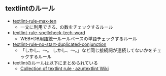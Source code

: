 ## textlintのルール

-   [textlint-rule-max-ten](https://github.com/azu/textlint-rule-max-ten)
    -   一文に利用できる`、`の数をチェックするルール
-   [textlint-rule-spellcheck-tech-word](https://github.com/azu/textlint-rule-spellcheck-tech-word)
    -   WEB+DB用語統一ルールベースの単語チェックするルール
-   [textlint-rule-no-start-duplicated-conjunction](https://github.com/azu/textlint-rule-no-start-duplicated-conjunction "azu/textlint-rule-no-start-duplicated-conjunction")
    -   「しかし、〜。 しかし、〜。」など同じ接続詞が連続してないかをチェックするルール
-   textlintのルールは以下にまとめられている
    -   [Collection of textlint rule · azu/textlint Wiki](https://github.com/azu/textlint/wiki/Collection-of-textlint-rule "Collection of textlint rule · azu/textlint Wiki")
